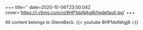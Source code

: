 +++
title=''
date=2020-10-06T23:00:04Z
cover='https://i.ytimg.com/vi/8HP1doNAgj8/hqdefault.jpg'
+++

All content belongs to GlennBeck.
{{< youtube 8HP1doNAgj8 >}}
